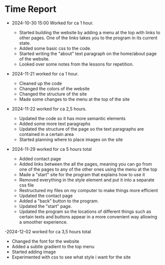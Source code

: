 # Time Report

- 2024-10-30 15:00 Worked for ca 1 hour.
  - Started building the website by adding a menu at the top with links to other pages. One of the links takes you to the program in its current state.
  - Added some basic css to the code.
  - Started writing the "about" text paragraph on the home/about page of the website.
  - Looked over some notes from the lessons for repetition.
    
- 2024-11-21 worked for ca 1 hour.
  - Cleaned up the code
  - Changed the colors of the website
  - Changed the structure of the site
  - Made some changes to the menu at the top of the site
    
- 2024-11-22 worked for ca 2,5 hours.
  - Updated the code so it has more semantic elements
  - Added some more text paragraphs
  - Updated the structure of the page so the text paragraphs are contained in a certain area
  - Started planning where to place images on the site

- 2024-11-29 worked for ca 5 hours total
  - Added contact page
  - Added links between the all the pages, meaning you can go from one of the pages to any of the other ones using the menu at the top
  - Made a "start" site for the program that explains how to use it
  - Removed everything in the style element and put it into a separate css file
  - Restructured my files on my computer to make things more efficient
  - Updated the contact page
  - Added a "back" button to the program.
  - Updated the "start" page.
  - Updated the program so the locations of different things such as certain texts and buttons appear in a more convenient way allowing a smoother experience.

-2024-12-02 worked for ca 3,5 hours total
 - Changed the font for the website
 - Added a subtle gradient to the top menu
 - Started adding image
 - Experimented with css to see what style i want for the site
